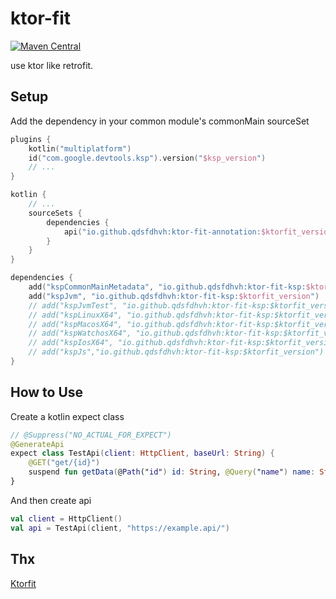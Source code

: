 # ktor-fit
[![Maven Central](https://maven-badges.herokuapp.com/maven-central/io.github.qdsfdhvh/ktor-fit-annotation/badge.svg)](https://maven-badges.herokuapp.com/maven-central/io.github.qdsfdhvh/ktor-fit-annotation)

use ktor like retrofit.

## Setup

Add the dependency in your common module's commonMain sourceSet

```kotlin
plugins {
    kotlin("multiplatform")
    id("com.google.devtools.ksp").version("$ksp_version")
    // ...
}

kotlin {
    // ...
    sourceSets {
        dependencies {
            api("io.github.qdsfdhvh:ktor-fit-annotation:$ktorfit_version")
        }
    }
}

dependencies {
    add("kspCommonMainMetadata", "io.github.qdsfdhvh:ktor-fit-ksp:$ktorfit_version")
    add("kspJvm", "io.github.qdsfdhvh:ktor-fit-ksp:$ktorfit_version")
    // add("kspJvmTest", "io.github.qdsfdhvh:ktor-fit-ksp:$ktorfit_version")
    // add("kspLinuxX64", "io.github.qdsfdhvh:ktor-fit-ksp:$ktorfit_version")
    // add("kspMacosX64", "io.github.qdsfdhvh:ktor-fit-ksp:$ktorfit_version")
    // add("kspWatchosX64", "io.github.qdsfdhvh:ktor-fit-ksp:$ktorfit_version")
    // add("kspIosX64", "io.github.qdsfdhvh:ktor-fit-ksp:$ktorfit_version")
    // add("kspJs","io.github.qdsfdhvh:ktor-fit-ksp:$ktorfit_version")
}
```

## How to Use

Create a kotlin expect class

```kotlin
// @Suppress("NO_ACTUAL_FOR_EXPECT")
@GenerateApi
expect class TestApi(client: HttpClient, baseUrl: String) {
    @GET("get/{id}")
    suspend fun getData(@Path("id") id: String, @Query("name") name: String): String
}
```

And then create api

```kotlin
val client = HttpClient()
val api = TestApi(client, "https://example.api/")
```

## Thx

[Ktorfit](https://github.com/Foso/Ktorfit)

